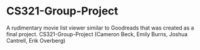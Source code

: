 # CS321-Group-Project
A rudimentary movie list viewer similar to Goodreads that was created as a final project.
CS321-Group-Project (Cameron Beck, Emily Burns, Joshua Cantrell, Erik Overberg)
